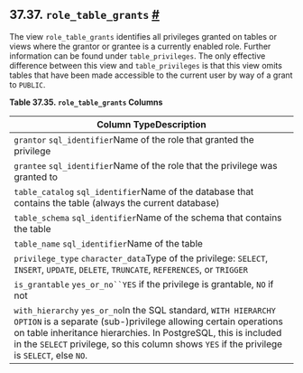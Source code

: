 ## 37.37. `role_table_grants` [#](#INFOSCHEMA-ROLE-TABLE-GRANTS)

The view `role_table_grants` identifies all privileges granted on tables or views where the grantor or grantee is a currently enabled role. Further information can be found under `table_privileges`. The only effective difference between this view and `table_privileges` is that this view omits tables that have been made accessible to the current user by way of a grant to `PUBLIC`.

**Table 37.35. `role_table_grants` Columns**

| Column TypeDescription                                                                                                                                                                                                                                                                              |
| --------------------------------------------------------------------------------------------------------------------------------------------------------------------------------------------------------------------------------------------------------------------------------------------------- |
| `grantor` `sql_identifier`Name of the role that granted the privilege                                                                                                                                                                                                                               |
| `grantee` `sql_identifier`Name of the role that the privilege was granted to                                                                                                                                                                                                                        |
| `table_catalog` `sql_identifier`Name of the database that contains the table (always the current database)                                                                                                                                                                                          |
| `table_schema` `sql_identifier`Name of the schema that contains the table                                                                                                                                                                                                                           |
| `table_name` `sql_identifier`Name of the table                                                                                                                                                                                                                                                      |
| `privilege_type` `character_data`Type of the privilege: `SELECT`, `INSERT`, `UPDATE`, `DELETE`, `TRUNCATE`, `REFERENCES`, or `TRIGGER`                                                                                                                                                              |
| `is_grantable` `yes_or_no``YES` if the privilege is grantable, `NO` if not                                                                                                                                                                                                                          |
| `with_hierarchy` `yes_or_no`In the SQL standard, `WITH HIERARCHY OPTION` is a separate (sub-)privilege allowing certain operations on table inheritance hierarchies. In PostgreSQL, this is included in the `SELECT` privilege, so this column shows `YES` if the privilege is `SELECT`, else `NO`. |